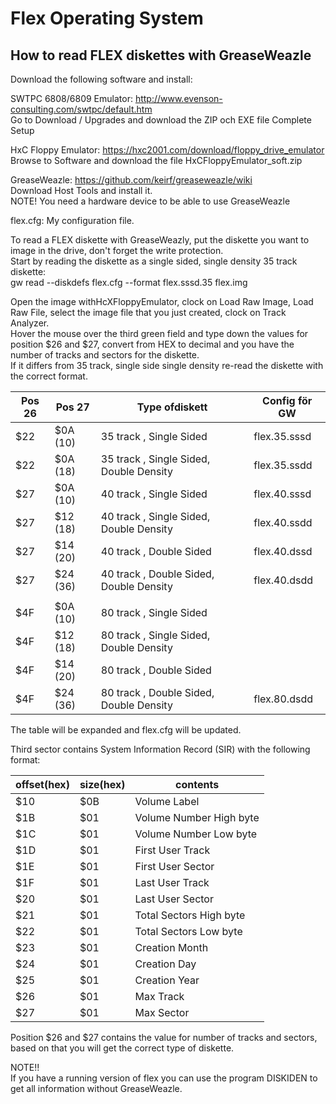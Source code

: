 # Flex Operating System
## How to read FLEX diskettes with GreaseWeazle
Download the following software and install:  
  
SWTPC 6808/6809 Emulator: http://www.evenson-consulting.com/swtpc/default.htm  
Go to Download / Upgrades and download the ZIP och EXE file Complete Setup  
  
HxC Floppy Emulator: https://hxc2001.com/download/floppy_drive_emulator  
Browse to Software and download the file HxCFloppyEmulator_soft.zip  
  
GreaseWeazle: https://github.com/keirf/greaseweazle/wiki  
Download Host Tools and install it.  
NOTE! You need a hardware device to be able to use GreaseWeazle 

flex.cfg: My configuration file.  

To read a FLEX diskette with GreaseWeazly, put the diskette you want to image in the drive, don't forget the write protection.  
Start by reading the diskette as a single sided, single density 35 track diskette:  
gw read --diskdefs flex.cfg --format flex.sssd.35 flex.img  
  
Open the image  withHcXFloppyEmulator, clock on Load Raw Image, Load Raw File, select the image file that you just created, clock on Track Analyzer.  
Hover the mouse over the third green field and type down the values for position $26 and $27, convert from HEX to decimal and you have the number of tracks and sectors for the diskette.  
If it differs from 35 track, single side single density re-read the diskette with the correct format.  

| Pos 26  | Pos 27      |     Type ofdiskett                      | Config för GW |
| ------- | ----------- | ----------------------------------------| ------------- |
|   $22   |   $0A (10)  | 35 track , Single Sided                 | flex.35.sssd  |
|   $22   |   $0A (18)  | 35 track , Single Sided, Double Density | flex.35.ssdd  |
|   $27   |   $0A (10)  | 40 track , Single Sided                 | flex.40.sssd  |
|   $27   |   $12 (18)  | 40 track , Single Sided, Double Density | flex.40.ssdd  |
|   $27   |   $14 (20)  | 40 track , Double Sided                 | flex.40.dssd  |
|   $27   |   $24 (36)  | 40 track , Double Sided, Double Density | flex.40.dsdd  |
|         |             |                                         |               |
|   $4F   |   $0A (10)  | 80 track , Single Sided                 |               |
|   $4F   |   $12 (18)  | 80 track , Single Sided, Double Density |               |
|   $4F   |   $14 (20)  | 80 track , Double Sided                 |               |
|   $4F   |   $24 (36)  | 80 track , Double Sided, Double Density | flex.80.dsdd  |

  
The table will be expanded and flex.cfg will be updated.  

Third sector contains System Information Record (SIR) with the following format:  

| offset(hex) | size(hex) | contents
| ----------- | --------- | ------------------------- |
|    $10      |    $0B    |  Volume Label             |
|    $1B      |    $01    |  Volume Number High byte  |
|    $1C      |    $01    |  Volume Number Low byte   |
|    $1D      |    $01    |  First User Track         |
|    $1E      |    $01    |  First User Sector        |
|    $1F      |    $01    |  Last User Track          |
|    $20      |    $01    |  Last User Sector         |
|    $21      |    $01    |  Total Sectors High byte  |
|    $22      |    $01    |  Total Sectors Low byte   |
|    $23      |    $01    |  Creation Month           |
|    $24      |    $01    |  Creation Day             |
|    $25      |    $01    |  Creation Year            |
|    $26      |    $01    |  Max Track                |
|    $27      |    $01    |  Max Sector               |

Position $26 and $27 contains the value for number of tracks and sectors, based on that you will get the correct type of diskette.  

NOTE!!  
If you have a running version of flex you can use the program DISKIDEN to get all information without GreaseWeazle.  